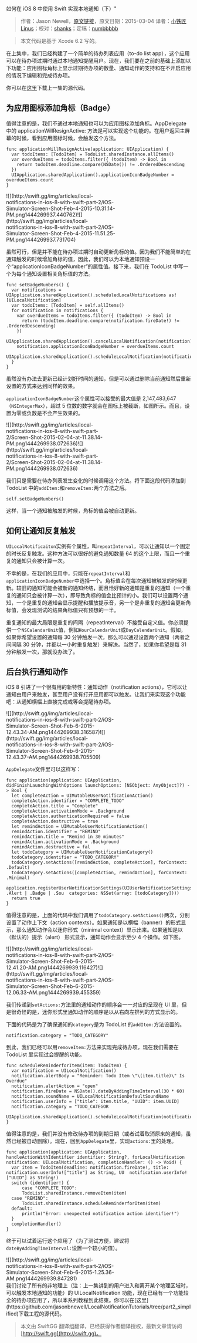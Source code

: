 如何在 iOS 8 中使用 Swift 实现本地通知（下）"

> 作者：Jason Newell，[原文链接](http://jamesonquave.com/blog/local-notifications-in-ios-8-with-swift-part-2/)，原文日期：2015-03-04
> 译者：[小铁匠Linus](http://linusling.com)；校对：[shanks](http://codebuild.me/)；定稿：[numbbbbb](http://numbbbbb.com/)
  









> 本文代码是基于 Xcode 6.2 写的。

在上集中，我们已经构建了一个简单的待办列表应用（to-do list app），这个应用可以在待办项过期时通过本地通知提醒用户。现在，我们要在之前的基础上添加以下功能：应用图标角标上显示过期待办项的数量、通知动作的支持和在不开启应用的情况下编辑和完成待办项。

你可以在[这里](https://github.com/jasonbnewell/LocalNotificationTutorials/tree/part1_simplified)下载上一集的源代码。



## 为应用图标添加角标（Badge）

值得注意的是，我们不通过本地通知也可以为应用图标添加角标。AppDelegate 中的 applicationWillResignActive: 方法是可以实现这个功能的。在用户返回主屏幕的时候，看到应用图标时候，会触发这个方法。

    
    func applicationWillResignActive(application: UIApplication) {
      var todoItems: [TodoItem] = TodoList.sharedInstance.allItems()
      var overdueItems = todoItems.filter({ (todoItem) -> Bool in
        return todoItem.deadline.compare(NSDate()) != .OrderedDescending
      })
      UIApplication.sharedApplication().applicationIconBadgeNumber = overdueItems.count
    }
<div style="max-width:300px;">
![](http://swift.gg/img/articles/local-notifications-in-ios-8-with-swift-part-2/iOS-Simulator-Screen-Shot-Feb-4-2015-10.31.14-PM.png1444269937.440762)![](http://swift.gg/img/articles/local-notifications-in-ios-8-with-swift-part-2/iOS-Simulator-Screen-Shot-Feb-4-2015-11.51.25-PM.png1444269937.731704)
</div>

虽然可行，但是并不能在待办项过期时自动更新角标的值。因为我们不能简单的在通知触发的时候增加角标的值，因此，我们可以为本地通知预设一个“applicationIconBadgeNumber”的属性值。接下来，我们在 TodoList 中写一个为每个通知设置相关角标值的方法。

    
    func setBadgeNumbers() {
      var notifications = UIApplication.sharedApplication().scheduledLocalNotifications as! [UILocalNotification]
      var todoItems: [TodoItem] = self.allItems()
      for notification in notifications {
        var overdueItems = todoItems.filter({ (todoItem) -> Bool in
          return (todoItem.deadline.compare(notification.fireDate!) != .OrderedDescending)
        })
        UIApplication.sharedApplication().cancelLocalNotification(notification) 
        notification.applicationIconBadgeNumber = overdueItems.count
        UIApplication.sharedApplication().scheduleLocalNotification(notification)
      }
    }

虽然没有办法去更新已经计划好时间的通知，但是可以通过删除当前通知然后重新设置的方式来达到同样的效果。

`applicationIconBadgeNumber`这个属性可以接受的最大值是 2,147,483,647（`NSIntegerMax`），超过 5 位数的数字就会在图标上被截断，如图所示。而且，设置为零或负数是不会产生效果的。

<div style="max-width:300px;">
![](http://swift.gg/img/articles/local-notifications-in-ios-8-with-swift-part-2/Screen-Shot-2015-02-04-at-11.38.14-PM.png1444269938.072636)![](http://swift.gg/img/articles/local-notifications-in-ios-8-with-swift-part-2/Screen-Shot-2015-02-04-at-11.38.14-PM.png1444269938.072636)
</div>


我们只是需要在待办列表发生变化的时候调用这个方法。将下面这段代码添加到 TodoList 中的`addItem:`和`removeItem:`两个方法之后。

    
    self.setBadgeNumbers()

这样，当一个通知被触发的时候，角标的值会被自动更新。

## 如何让通知反复触发

`UILocalNotificaiton`实例有个属性，叫`repeatInterval`，可以让通知以一个固定的时长反复触发。这种方法可以很好的避免通知数量 64 的这个上限，而且一个重复的通知只会被计算一次。

不幸的是，在我们的应用中，只能在`repeatInterval`和`applicationIconBadgeNumber`中选择一个。角标值会在每次通知被触发的时候更新。较旧的通知可能会被新的通知终结，而且恰好新的通知是重复的通知（一个重复的通知只会被计算一次），即导致角标的值会比预计的小。我们可以设置两个通知，一个是重复的通知会显示提醒和播放提示音，另一个是非重复的通知会更新角标值，会发现测试的结果角标值只有预想的一半。

重复通知的最大局限是重复的间隔（repeatInterval）不接受自定义值。你必须提供一个`NSCalendarUnit`值，例如`HourCalendarUnit`或`DayCalendarUnit`。假如，如果你希望设置的通知每 30 分钟触发一次，那么可以通过设置两个通知（两者之间间隔 30 分钟，并都以一小时重复触发）来解决。当然了，如果你希望是每 31 分钟触发一次，那就没办法了。

## 后台执行通知动作

iOS 8 引进了一个很有用的新特性：通知动作（notification actions），它可以让通知由用户来触发，甚至用户没有打开应用都可以触发。让我们来实现这个功能吧：从通知横幅上直接完成或等会提醒待办项。

<div style="max-width:300px;">
![](http://swift.gg/img/articles/local-notifications-in-ios-8-with-swift-part-2/iOS-Simulator-Screen-Shot-Feb-6-2015-12.43.34-AM.png1444269938.316587)![](http://swift.gg/img/articles/local-notifications-in-ios-8-with-swift-part-2/iOS-Simulator-Screen-Shot-Feb-6-2015-12.43.37-AM.png1444269938.705509)
</div>

`AppDelegate`文件里可以这样写：

    
    func application(application: UIApplication, didFinishLaunchingWithOptions launchOptions: [NSObject: AnyObject]?) -> Bool {
      let completeAction = UIMutableUserNotificationAction()
      completeAction.identifier = "COMPLETE_TODO"
      completeAction.title = "Complete"
      completeAction.activationMode = .Background
      completeAction.authenticationRequired = false
      completeAction.destructive = true
      let remindAction = UIMutableUserNotificationAction()
      remindAction.identifier = "REMIND"
      remindAction.title = "Remind in 30 minutes"
      remindAction.activationMode = .Background
      remindAction.destructive = fal  
      let todoCategory = UIMutableUserNotificationCategory()
      todoCategory.identifier = "TODO_CATEGORY"
      todoCategory.setActions([remindAction, completeAction], forContext: .Default)
      todoCategory.setActions([completeAction, remindAction], forContext: .Minimal)
      application.registerUserNotificationSettings(UIUserNotificationSettings(forTypes: .Alert | .Badge | .Sou  categories: NSSet(array: [todoCategory])))
      return true
    }

值得注意的是，上面的代码中我们调用了`todoCategory.setActions()`两次，分别设置了动作上下文（action contexts）。如果通知是以横幅（banner）的形式显示，那么通知动作会以迷你形式（minimal context）显示出来。如果通知是以（默认的）提示（alert） 形式显示，通知动作会显示至少 4 个操作。如下图。

<div style="max-width:300px;">
![](http://swift.gg/img/articles/local-notifications-in-ios-8-with-swift-part-2/iOS-Simulator-Screen-Shot-Feb-6-2015-12.41.20-AM.png1444269939.116427)![](http://swift.gg/img/articles/local-notifications-in-ios-8-with-swift-part-2/iOS-Simulator-Screen-Shot-Feb-6-2015-12.06.33-AM.png1444269939.455359)
</div>

我们传递到`setActions:`方法里的通知动作的顺序会一一对应的呈现在 UI 里，但是很奇怪的是，迷你形式里通知动作的顺序是以从右向左排列的方式显示的。

下面的代码是为了确保通知的`category`是为 TodoList 的`addItem:`方法设置的。

    
    notification.category = "TODO_CATEGORY"

到此，我们已经可以用`removeItem:`方法来实现完成待办项，现在我们需要在 TodoList 里实现过会提醒的功能。

    
    func scheduleReminderforItem(item: TodoItem) {
      var notification = UILocalNotification()
      notification.alertBody = "Reminder: Todo Item \"\(item.title)\" Is Overdue"
      notification.alertAction = "open"
      notification.fireDate = NSDate().dateByAddingTimeInterval(30 * 60)
      notification.soundName = UILocalNotificationDefaultSoundName
      notification.userInfo = ["title": item.title, "UUID": item.UUID]
      notification.category = "TODO_CATEGOR  
      UIApplication.sharedApplication().scheduleLocalNotification(notification)
    }

值得注意的是，我们并没有修改待办项的到期日期（或者试着取消原来的通知，虽然已经被自动删除）。现在，回到`AppDelegate`里，实现`actions:`里的处理。

    
    func application(application: UIApplication, handleActionWithIdentifier identifier: String?, forLocalNotification notification: UILocalNotification, completionHandler: () -> Void) {
      var item = TodoItem(deadline: notification.fireDate!, title: notification.userInfo!["title"] as String, UU  notification.userInfo!["UUID"] as String!)
      switch (identifier!) {
          case "COMPLETE_TODO":
          TodoList.sharedInstance.removeItem(item)
      case "REMIND":
          TodoList.sharedInstance.scheduleReminderforItem(item)
      default:
          println("Error: unexpected notification action identifier!")
      }
      completionHandler()
    }

终于可以试着运行这个应用了（为了测试方便，建议将`dateByAddingTimeInterval:`设置一个较小的值）。
<div style="max-width:300px;">
![](http://swift.gg/img/articles/local-notifications-in-ios-8-with-swift-part-2/iOS-Simulator-Screen-Shot-Feb-6-2015-1.25.36-AM.png1444269939.847281)
</div>
我们讨论了所有的非地理上（注：上一集讲到的用户进入和离开某个地理区域时，可以触发本地通知的功能）的 UILocalNotification 功能，现在已经有一个功能较全的待办项应用了，所以本系列教程到此结束。你可以在[这里](https://github.com/jasonbnewell/LocalNotificationTutorials/tree/part2_simplified)下载工程的源代码。

> 本文由 SwiftGG 翻译组翻译，已经获得作者翻译授权，最新文章请访问 [http://swift.gg](http://swift.gg)。